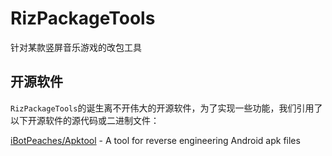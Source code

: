# RizPackageTools
针对某款竖屏音乐游戏的改包工具

## 开源软件
`RizPackageTools`的诞生离不开伟大的开源软件，为了实现一些功能，我们引用了以下开源软件的源代码或二进制文件：

[iBotPeaches/Apktool](https://github.com/iBotPeaches/Apktool) - A tool for reverse engineering Android apk files 